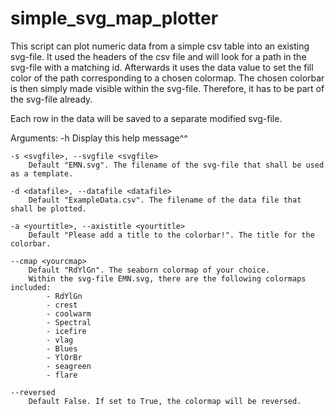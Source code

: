 # simple_svg_map_plotter

This script can plot numeric data from a simple csv table into an existing svg-file.
It used the headers of the csv file and will look for a path in the svg-file with a matching id.
Afterwards it uses the data value to set the fill color of the path corresponding to a chosen colormap.
The chosen colorbar is then simply made visible within the svg-file. Therefore, it has to be part of the svg-file already.

Each row in the data will be saved to a separate modified svg-file.

Arguments:
    -h
        Display this help message^^

    -s <svgfile>, --svgfile <svgfile>
        Default "EMN.svg". The filename of the svg-file that shall be used as a template.

    -d <datafile>, --datafile <datafile>
        Default "ExampleData.csv". The filename of the data file that shall be plotted.

    -a <yourtitle>, --axistitle <yourtitle>
        Default "Please add a title to the colorbar!". The title for the colorbar.

    --cmap <yourcmap>
        Default "RdYlGn". The seaborn colormap of your choice.
        Within the svg-file EMN.svg, there are the following colormaps included:
            - RdYlGn
            - crest
            - coolwarm
            - Spectral
            - icefire
            - vlag
            - Blues
            - YlOrBr
            - seagreen
            - flare

    --reversed
        Default False. If set to True, the colormap will be reversed.
